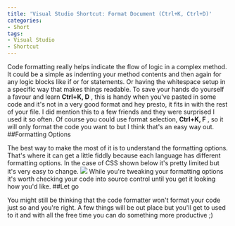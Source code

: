 ```yaml
---
title: 'Visual Studio Shortcut: Format Document (Ctrl+K, Ctrl+D)'
categories:
- Short
tags:
- Visual Studio
- Shortcut
---
```


Code formatting really helps indicate the flow of logic in a complex method. It could be a simple as indenting your method contents and then again for any logic blocks like 
if or 
for statements. Or having the whitespace setup in a specific way that makes things readable. 
To save your hands do yourself a favour and learn 
**Ctrl+K, D**
, this is handy when you've pasted in some code and it's not in a very good format and hey presto, it fits in with the rest of your file. 
I did mention this to a few friends and they were surprised I used it so often. Of course you could use format selection, 
**Ctrl+K, F**
, so it will only format the code you want to but I think that's an easy way out. 
##Formatting Options
 
The best way to make the most of it is to understand the formatting options. That's where it can get a little fiddly because each language has different formatting options. In the case of CSS shown below it's pretty limited but it's very easy to change. 
![](/squarespace_images/static_52001c0be4b09bc7c9f838c9_52224ed3e4b0ba9919a3e0e1_55453636e4b0b5d7d7c0347c_1430599224306__img.png_) 
While you're tweaking your formatting options it's worth checking your code into source control until you get it looking how you'd like. 
##Let go
 
You might still be thinking that the code formatter won't format your code 
just so and you're right. A few things will be out place but you'll get to used to it and with all the free time you can do something more productive ;)
